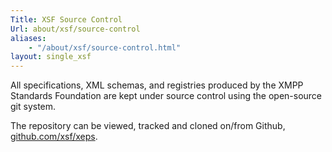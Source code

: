 ```yaml
---
Title: XSF Source Control
Url: about/xsf/source-control
aliases:
    - "/about/xsf/source-control.html"
layout: single_xsf
---
```


All specifications, XML schemas, and registries produced by the XMPP Standards Foundation are kept under source control using the open-source git system. 

The repository can be viewed, tracked and cloned on/from Github, [github.com/xsf/xeps](https://github.com/xsf/xeps).
